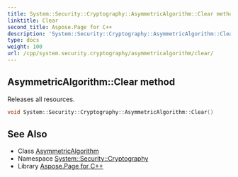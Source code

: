 ```yaml
---
title: System::Security::Cryptography::AsymmetricAlgorithm::Clear method
linktitle: Clear
second_title: Aspose.Page for C++
description: 'System::Security::Cryptography::AsymmetricAlgorithm::Clear method. Releases all resources in C++.'
type: docs
weight: 100
url: /cpp/system.security.cryptography/asymmetricalgorithm/clear/
---
```

## AsymmetricAlgorithm::Clear method


Releases all resources.

```cpp
void System::Security::Cryptography::AsymmetricAlgorithm::Clear()
```

## See Also

* Class [AsymmetricAlgorithm](../)
* Namespace [System::Security::Cryptography](../../)
* Library [Aspose.Page for C++](../../../)
